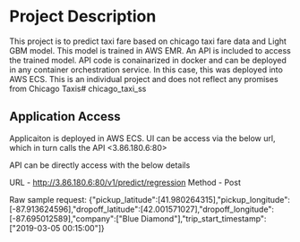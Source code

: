 # Project Description

This project is to predict taxi fare based on chicago taxi fare data and Light GBM model.  This model is trained in AWS EMR.  An API is included to access the trained model.  API code is conainarized in docker and can be deployed in any container orchestration service.  In this case, this was deployed into AWS ECS. This is an individual project and does not reflect any promises from Chicago Taxis# chicago_taxi_ss

## Application Access

Applicaiton is deployed in AWS ECS.  UI can be access via the below url, which in turn calls the API
<3.86.180.6:80>

API can be directly access with the below details

URL - http://3.86.180.6:80/v1/predict/regression
Method - Post

Raw sample request:
{"pickup_latitude":[41.980264315],"pickup_longitude":[-87.913624596],"dropoff_latitude":[42.001571027],"dropoff_longitude":[-87.695012589],"company":["Blue Diamond"],"trip_start_timestamp":["2019-03-05 00:15:00"]} 

